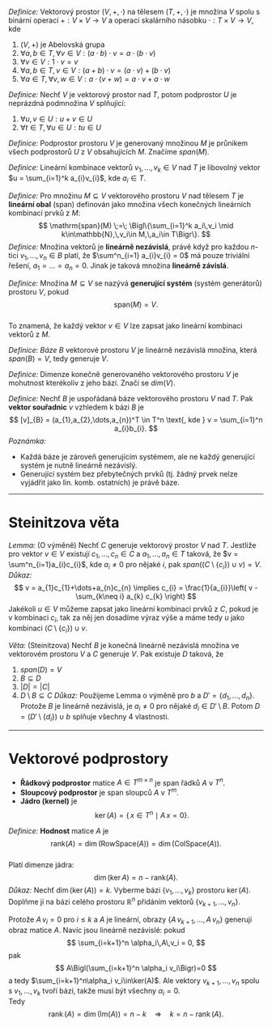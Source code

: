 *Definice:* Vektorový prostor $(V,+, \cdot)$ na tělesem $(T,+, \cdot)$ je množina $V$ spolu s binární operací $+: V \times V \to V$ a operací skalárního násobku $\cdot: T \times V \to V$, kde
1. $(V,+)$ je Abelovská grupa
2. $\forall a,b \in T, \forall v \in V: (a \cdot b)\cdot v = a \cdot (b \cdot v)$
3. $\forall v \in V: 1 \cdot v = v$
4. $\forall a,b \in T, v \in V: (a + b) \cdot v = (a\cdot v) + (b \cdot v)$
5. $\forall a \in T,\forall v,w \in V: a \cdot (v + w) = a \cdot v + a\cdot w$

*Definice:* Nechť $V$ je vektorový prostor nad $T$, potom podprostor $U$ je neprázdná podmnožina $V$ splňující: 
1. $\forall u,v \in U: u+v \in U$
2. $\forall t \in T, \forall u \in U: tu \in U$

*Definice:* Podprostor prostoru $V$ je generovaný množinou $M$ je průnikem všech podprostorů $U$ z $V$ obsahujících $M$. Značíme $span(M)$.

*Definice:* Lineární kombinace vektorů $v_{1}, \dots, v_{k} \in V$ nad $T$ je libovolný vektor $u = \sum_{i=1}^k a_{i}v_{i}$, kde $a_{i} \in T$. 

*Definice:* Pro množinu $M \subseteq V$ vektorového prostoru $V$ nad tělesem $T$ je **lineární obal** (span) definován jako množina všech konečných lineárních kombinací prvků z $M$:  
$$
\mathrm{span}(M)
\;=\;
\Bigl\{\sum_{i=1}^k a_i\,v_i \mid k\in\mathbb{N},\,v_i\in M,\,a_i\in T\Bigr\}.
$$
*Definice:* Množina vektorů je **lineárně nezávislá**, právě když pro každou $n\text{-tici}$ $v_{1}, \dots,v_{n} \in B$ platí, že $\sum^n_{i=1} a_{i}v_{i} = 0$ má pouze triviální řešení, $a_{1} = \dots= a_{n} = 0$.
Jinak je taková množina **lineárně závislá**.

*Definice:* Množina $M\subseteq V$ se nazývá **generující systém** (systém generátorů) prostoru $V$, pokud  
$$
\mathrm{span}(M) = V.
$$  
To znamená, že každý vektor $v\in V$ lze zapsat jako lineární kombinaci vektorů z $M$.

*Definice*: *Báze* $B$ vektorové prostoru $V$ je lineárně nezávislá množina, která $span(B) = V$, tedy generuje $V$.  

*Definice:* Dimenze konečně generovaného vektorového prostoru $V$ je mohutnost kterékoliv z jeho bází. Značí se $dim(V)$.

*Definice:* Nechť $B$ je uspořádaná báze vektorového prostoru $V$ nad $T$. Pak **vektor souřadnic** $v$ vzhledem k bázi $B$ je 
$$
[v]_{B} = (a_{1},a_{2},\dots,a_{n})^T \in T^n \text{, kde } v = \sum_{i=1}^n a_{i}b_{i}.
$$
*Poznámka:*  
- Každá báze je zároveň generujícím systémem, ale ne každý generující systém je nutně lineárně nezávislý.  
- Generující systém bez přebytečných prvků (tj. žádný prvek nelze vyjádřit jako lin. komb. ostatních) je právě báze. 
---
# Steinitzova věta
*Lemma:* (O výměně) Nechť $C$ generuje vektorový prostor $V$ nad $T$. Jestliže pro vektor $v \in V$ existují $c_{1},\dots,c_{n} \in C$ a $a_{1},\dots,a_{n}\in T$ taková, že $v = \sum^n_{i=1}a_{i}c_{i}$, kde $a_{i} \neq 0$ pro nějaké $i$, pak $span((C \setminus \{c_{i}\}) \cup v) = V$.
*Důkaz:* 
$$
v = a_{1}c_{1}+\dots+a_{n}c_{n} \implies c_{i} = \frac{1}{a_{i}}\left( v - \sum_{k\neq i} a_{k} c_{k} \right)
$$
Jakékoli $u \in V$ můžeme zapsat jako lineární kombinaci prvků z $C$, pokud je v kombinaci $c_{i}$, tak za něj jen dosadíme výraz výše a máme tedy $u$ jako kombinaci $(C \setminus \{c_{i}\}) \cup v$.

*Věta:* (Steinitzova) Nechť $B$ je konečná lineárně nezávislá množina ve vektorovém prostoru $V$ a $C$ generuje $V$. Pak existuje $D$ taková, že 
1. $span(D) = V$
2. $B \subseteq D$
3. $|D| = |C|$
4. $D\setminus B \subseteq C$
*Důkaz:* Použijeme Lemma o výměně pro $b$ a $D' = \{ d_{1}, \dots,d_{n} \}$. Protože $B$ je lineárně nezávislá, je $a_{i} \neq 0$ pro nějaké $d_{i} \in D' \setminus B.$ Potom $D = (D' \setminus \{  d_{i} \}) \cup b$ splňuje všechny 4 vlastnosti.

---
# Vektorové podprostory

- **Řádkový podprostor** matice $A\in T^{m\times n}$ je span řádků $A$ v $T^n$.  
- **Sloupcový podprostor** je span sloupců $A$ v $T^m$.  
- **Jádro (kernel)** je  
$$
  \ker(A) = \{\,x\in T^n \mid A\,x = 0\}.
$$

*Definice:* **Hodnost** matice $A$ je  
$$
\mathrm{rank}(A)
=\dim\bigl(\mathrm{RowSpace}(A)\bigr)
=\dim\bigl(\mathrm{ColSpace}(A)\bigr).
$$  
Platí dimenze jádra:  
$$
\dim(\ker A) = n - \mathrm{rank}(A).
$$
*Důkaz:* Nechť $\dim(\ker(A))=k$. Vyberme bázi $\{v_1,\dots,v_k\}$ prostoru $\ker(A).$ Doplňme ji na bázi celého prostoru $\mathbb{R}^n$ přidáním vektorů $\{v_{k+1},\dots,v_n\}$.  

Protože $A\,v_i=0$ pro $i\le k$ a $A$ je lineární, obrazy $\{A\,v_{k+1},\dots,A\,v_n\}$ generují obraz matice $A$. Navíc jsou lineárně nezávislé: 
pokud  
$$
\sum_{i=k+1}^n \alpha_i\,A\,v_i = 0,
$$
pak
$$
A\Bigl(\sum_{i=k+1}^n \alpha_i v_i\Bigr)=0
$$
a tedy $\sum_{i=k+1}^n\alpha_i v_i\in\ker(A)$. Ale vektory $v_{k+1},\dots,v_n$ spolu s $v_1,\dots,v_k$ tvoří bázi, takže musí být všechny $\alpha_i=0$.  
Tedy  
$$
\operatorname{rank}(A)
=\dim\bigl(\mathrm{Im}(A)\bigr)
=n-k
\quad\Longrightarrow\quad
k = n - \operatorname{rank}(A).
$$
